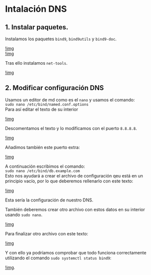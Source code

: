 # Intalación DNS
## 1. Instalar paquetes.
Instalamos los paquetes `bind9`, `bind9utils` y `bind9-doc`.

[!img](https://github.com/pgarman524/DespliegueWeb/blob/master/01/DNS/capturas/01_Instalacion_Bind9.PNG)  
[!img](https://github.com/pgarman524/DespliegueWeb/blob/master/01/DNS/capturas/02_Instalacion_Bind9.PNG)    

Tras ello instalamos `net-tools`.

[!img](https://github.com/pgarman524/DespliegueWeb/blob/master/01/DNS/capturas/03_Instalacion_Bind9.PNG)  

## 2. Modificar configuración DNS
Usamos un editor de md como es el `nano` y usamos el comando:  
    `sudo nano /etc/bind/named.conf.options`  
Para así editar el texto de su interior

[!img](https://github.com/pgarman524/DespliegueWeb/blob/master/01/DNS/capturas/05_ConfigurarDNS.PNG)  

Descomentamos el texto y lo modificamos con el puerto `8.8.8.8`. 

[!img](https://github.com/pgarman524/DespliegueWeb/blob/master/01/DNS/capturas/06_ConfigurarDNS.PNG)

Añadimos también este puerto extra:  

[!img](https://github.com/pgarman524/DespliegueWeb/blob/master/01/DNS/capturas/07_ConfigurarDNS.PNG)

A continuación escribimos el comando:  
`sudo nano /etc/bind/db.example.com`  
Esto nos ayudará a crear el archivo de configuración qeu está en un principio vacío, por lo que deberemos rellenarlo con este texto:

[!img](https://github.com/pgarman524/DespliegueWeb/blob/master/01/DNS/capturas/09_ConfigurarDNS.PNG)

Esta sería la configuración de nuestro DNS.

También deberemos crear otro archivo con estos datos en su interior usando `sudo nano`.  

[!img](https://github.com/pgarman524/DespliegueWeb/blob/master/01/DNS/capturas/11_ConfigurarDNS.PNG)

Para finalizar otro archivo con este texto:

[!img](https://github.com/pgarman524/DespliegueWeb/blob/master/01/DNS/capturas/12_ConfigurarDNS.PNG)

Y con ello ya podríamos comprobar que todo funciona correctamente utilizando el comando `sudo systemctl status bind9`:

[!img](https://github.com/pgarman524/DespliegueWeb/blob/master/01/DNS/capturas/13_ConfigurarDNS.PNG).

